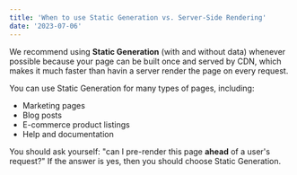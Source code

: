 ```yaml
---
title: 'When to use Static Generation vs. Server-Side Rendering'
date: '2023-07-06'
---
```


We recommend using **Static Generation** (with and without data) whenever possible because your page can be built once and served by CDN, which makes it much faster than havin a server render the page on every request.

You can use Static Generation for many types of pages, including:

- Marketing pages
- Blog posts
- E-commerce product listings
- Help and documentation

You should ask yourself: "can I pre-render this page **ahead** of a user's request?" If the answer is yes, then you should choose Static Generation.
